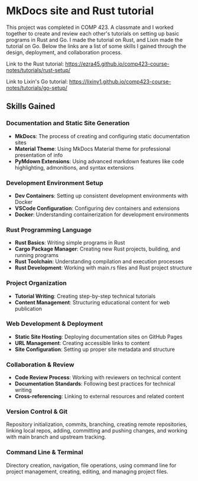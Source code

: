 # MkDocs site and Rust tutorial

This project was completed in COMP 423. A classmate and I worked together to create and review each other's tutorials on setting up basic programs in Rust and Go. I made the tutorial on Rust, and Lixin made the tutorial on Go. Below the links are a list of some skills I gained through the design, deployment, and collaboration process.

Link to the Rust tutorial: https://ezra45.github.io/comp423-course-notes/tutorials/rust-setup/

Link to Lixin's Go tutorial: https://lixiny1.github.io/comp423-course-notes/tutorials/go-setup/

## Skills Gained

### Documentation and Static Site Generation
- **MkDocs**: The process of creating and configuring static documentation sites
- **Material Theme**: Using MkDocs Material theme for professional presentation of info
- **PyMdown Extensions**: Using advanced markdown features like code highlighting, admonitions, and syntax extensions

### Development Environment Setup
- **Dev Containers**: Setting up consistent development environments with Docker
- **VSCode Configuration**: Configuring dev containers and extensions
- **Docker**: Understanding containerization for development environments

### Rust Programming Language
- **Rust Basics**: Writing simple programs in Rust
- **Cargo Package Manager**: Creating new Rust projects, building, and running programs
- **Rust Toolchain**: Understanding compilation and execution processes
- **Rust Development**: Working with main.rs files and Rust project structure

### Project Organization
- **Tutorial Writing**: Creating step-by-step technical tutorials
- **Content Management**: Structuring educational content for web publication

### Web Development & Deployment
- **Static Site Hosting**: Deploying documentation sites on GitHub Pages
- **URL Management**: Creating accessible links to content
- **Site Configuration**: Setting up proper site metadata and structure

### Collaboration & Review
- **Code Review Process**: Working with reviewers on technical content
- **Documentation Standards**: Following best practices for technical writing
- **Cross-referencing**: Linking to external resources and related content

### Version Control & Git
Repository initialization, commits, branching, creating remote repositories, linking local repos, adding, committing and pushing changes, and working with main branch and upstream tracking.

### Command Line & Terminal
Directory creation, navigation, file operations, using command line for project management, creating, editing, and managing project files.
